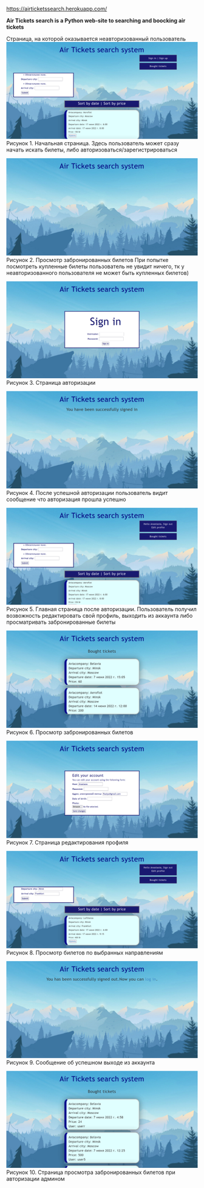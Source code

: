 https://airticketssearch.herokuapp.com/

**Air Tickets search is a Python web-site to searching and boocking air tickets** 

Страница, на которой оказывается неавторизованный пользователь
![img_1.png](images/img_1.png)
Рисунок 1. Начальная страница.
Здесь пользователь может сразу начать искать билеты, либо авторизоваться/зарегистрироваться

![img_2.png](images/img_2.png)
Рисунок 2. Просмотр забронированных билетов
При попытке посмотреть купленные билеты пользователь не увидит ничего, тк у неавторизованного пользователя не может быть купленных билетов)

![img_3.png](images/img_3.png)
Рисунок 3. Страница авторизации


![img_4.png](images/img_4.png)
Рисунок 4. После успешной авторизации пользователь видит сообщение что авторизация прошла успешно

![img_5.png](images/img_5.png)
Рисунок 5. Главная страница после авторизации. Пользователь получил возвожность редактировать свой профиль, выходить из аккаунта либо просматривать забронированные билеты

![img_6.png](images/img_6.png)
Рисунок 6. Просмотр забронированных билетов

![img_7.png](images/img_7.png)
Рисунок 7. Страница редактирования профиля

![img_8.png](images/img_8.png)
Рисунок 8. Просмотр билетов по выбранных направлениям

![img_9.png](images/img_9.png)
Рисунок 9. Сообщение об успешном выходе из аккаунта

![img_10.png](images/img_10.png)
Рисунок 10. Страница просмотра забронированных билетов при авторизации админом
